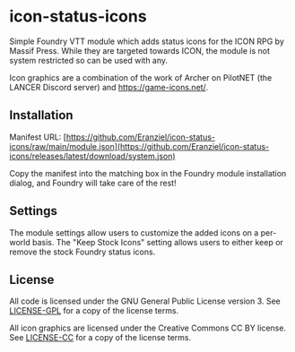 # icon-status-icons
Simple Foundry VTT module which adds status icons for the ICON RPG by Massif Press. While they are targeted towards ICON, the module is not system restricted so can be used with any.

Icon graphics are a combination of the work of Archer on PilotNET (the LANCER Discord server) and https://game-icons.net/.

## Installation
Manifest URL: [https://github.com/Eranziel/icon-status-icons/raw/main/module.json](https://github.com/Eranziel/icon-status-icons/releases/latest/download/system.json)

Copy the manifest into the matching box in the Foundry module installation dialog, and Foundry will take care of the rest!

## Settings
The module settings allow users to customize the added icons on a per-world basis. The "Keep Stock Icons" setting allows users to either keep or remove the stock Foundry status icons.

## License
All code is licensed under the GNU General Public License version 3. See [LICENSE-GPL](LICENSE-GPL) for a copy of the license terms.

All icon graphics are licensed under the Creative Commons CC BY license. See [LICENSE-CC](LICENSE-CC) for a copy of the license terms.
